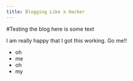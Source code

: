 ```yaml
---
title: Blogging Like a Hacker
---
```

#Testing the blog
here is some text

I am really happy that I got this working. Go me!!

- oh
- me
- oh
- my
